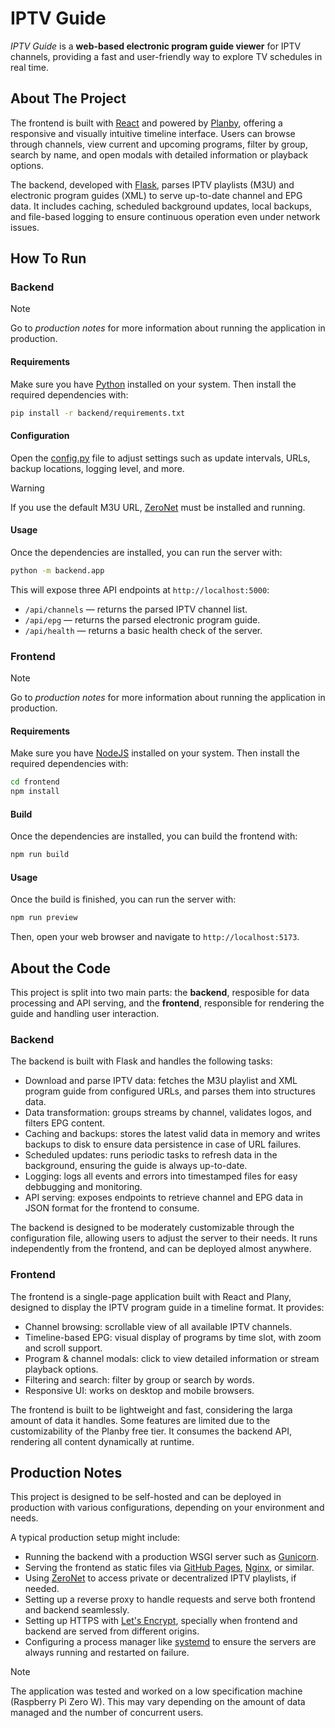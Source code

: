 # IPTV Guide
_IPTV Guide_ is a **web-based electronic program guide viewer** for IPTV channels, providing a fast and user-friendly way to explore TV schedules in real time.

## About The Project

The frontend is built with [React](https://react.dev) and powered by [Planby](https://planby.app), offering a responsive and visually intuitive timeline interface. Users can browse through channels, view current and upcoming programs, filter by group, search by name, and open modals with detailed information or playback options.

The backend, developed with [Flask](https://flask.palletsprojects.com), parses IPTV playlists (M3U) and electronic program guides (XML) to serve up-to-date channel and EPG data. It includes caching, scheduled background updates, local backups, and file-based logging to ensure continuous operation even under network issues.

## How To Run

### Backend

> [!NOTE]
> Go to *production notes* for more information about running the application in production.

#### Requirements
Make sure you have [Python](https://www.python.org/downloads) installed on your system. Then install the required dependencies with:

```bash
pip install -r backend/requirements.txt
```

#### Configuration
Open the [config.py](backend/config/config.py) file to adjust settings such as update intervals, URLs, backup locations, logging level, and more.

> [!WARNING]
> If you use the default M3U URL, [ZeroNet](https://zeronet.io) must be installed and running.

#### Usage
Once the dependencies are installed, you can run the server with:
```bash
python -m backend.app
```
This will expose three API endpoints at `http://localhost:5000`:
- `/api/channels` — returns the parsed IPTV channel list.
- `/api/epg` — returns the parsed electronic program guide.
- `/api/health` — returns a basic health check of the server.

### Frontend

> [!NOTE]
> Go to *production notes* for more information about running the application in production.

#### Requirements
Make sure you have [NodeJS](https://nodejs.org/en/download) installed on your system. Then install the required dependencies with:
```bash
cd frontend
npm install
```

#### Build
Once the dependencies are installed, you can build the frontend with:
```bash
npm run build
```

#### Usage
Once the build is finished, you can run the server with:
```bash
npm run preview
```
Then, open your web browser and navigate to `http://localhost:5173`.

## About the Code

This project is split into two main parts: the **backend**, resposible for data processing and API serving, and the **frontend**, responsible for rendering the guide and handling user interaction.

### Backend

The backend is built with Flask and handles the following tasks:
- Download and parse IPTV data: fetches the M3U playlist and XML program guide from configured URLs, and parses them into structures data.
- Data transformation: groups streams by channel, validates logos, and filters EPG content.
- Caching and backups: stores the latest valid data in memory and writes backups to disk to ensure data persistence in case of URL failures.
- Scheduled updates: runs periodic tasks to refresh data in the background, ensuring the guide is always up-to-date.
- Logging: logs all events and errors into timestamped files for easy debbugging and monitoring.
- API serving: exposes endpoints to retrieve channel and EPG data in JSON format for the frontend to consume.

The backend is designed to be moderately customizable through the configuration file, allowing users to adjust the server to their needs. It runs independently from the frontend, and can be deployed almost anywhere.

### Frontend

The frontend is a single-page application built with React and Plany, designed to display the IPTV program guide in a timeline format. It provides:
- Channel browsing: scrollable view of all available IPTV channels.
- Timeline-based EPG: visual display of programs by time slot, with zoom and scroll support.
- Program & channel modals: click to view detailed information or stream playback options.
- Filtering and search: filter by group or search by words.
- Responsive UI: works on desktop and mobile browsers.

The frontend is built to be lightweight and fast, considering the larga amount of data it handles. Some features are limited due to the customizability of the Planby free tier. It consumes the backend API, rendering all content dynamically at runtime.

## Production Notes

This project is designed to be self-hosted and can be deployed in production with various configurations, depending on your environment and needs.

A typical production setup might include:
- Running the backend with a production WSGI server such as [Gunicorn]().
- Serving the frontend as static files via [GitHub Pages](), [Nginx](), or similar.
- Using [ZeroNet]() to access private or decentralized IPTV playlists, if needed.
- Setting up a reverse proxy to handle requests and serve both frontend and backend seamlessly.
- Setting up HTTPS with [Let's Encrypt](), specially when frontend and backend are served from different origins.
- Configuring a process manager like [systemd]() to ensure the servers are always running and restarted on failure.

> [!NOTE]
> The application was tested and worked on a low specification machine (Raspberry Pi Zero W). This may vary depending on the amount of data managed and the number of concurrent users.
